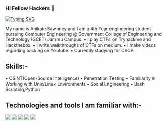 ### Hi Fellow Hackers 👋

[![Typing SVG](https://readme-typing-svg.herokuapp.com/?lines=Welcome+to+my+Github+Profile)](https://git.io/typing-svg)

My name is Anikate Sawhney and I am a 4th Year engineering student pursuing Computer Engineering @ Government College of Engineering and Technology (GCET) Jammu Campus.
▪️ I play CTFs on Tryhackme and Hackthebox.
▪️ I write walkthroughs of CTFs on medium.
▪️ I make videos regarding hacking on Youtube.
▪️ Currently studying for OSCP.

## Skills:-
• OSINT(Open-Source Intelligence)
• Penetration Testing 
• Familiarity in Working with Unix/Linux Environments
• Social Engineering
• Bash Scripting,Python

## Technologies and tools I am familiar with:-
<image src="https://img.shields.io/badge/bash-4D4D4D?style=for-the-badge&logo=windows%20terminal&logoColor=white"> <image src="https://img.shields.io/badge/Windows-0078D6?style=for-the-badge&logo=windows&logoColor=white"> <image src="https://img.shields.io/badge/Linux-FCC624?style=for-the-badge&logo=linux&logoColor=black"> <image src="https://img.shields.io/badge/Python-3776AB?style=for-the-badge&logo=python&logoColor=black"> <image src="https://img.shields.io/badge/Kali_Linux-557C94?style=for-the-badge&logo=kali-linux&logoColor=white"> 

